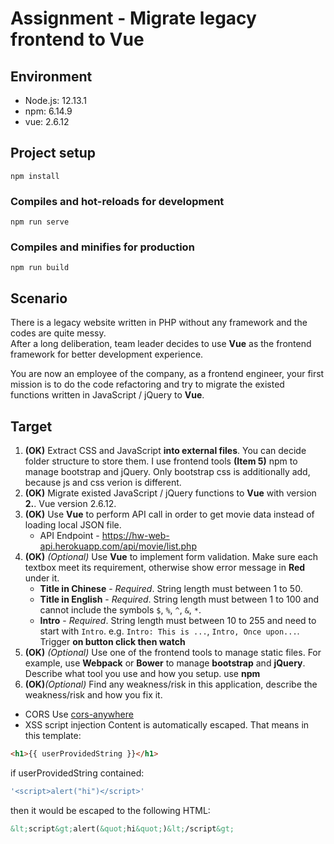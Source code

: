 # Assignment - Migrate legacy frontend to Vue

## Environment

- Node.js: 12.13.1
- npm: 6.14.9
- vue: 2.6.12

## Project setup
```
npm install
```

### Compiles and hot-reloads for development
```
npm run serve
```

### Compiles and minifies for production
```
npm run build
```

## Scenario

There is a legacy website written in PHP without any framework and the codes are quite messy.  
After a long deliberation, team leader decides to use __Vue__ as the frontend framework for better development experience.  

You are now an employee of the company, as a frontend engineer, your first mission is to do the code refactoring and try to migrate the existed functions written in JavaScript / jQuery to __Vue__.

## Target

1. __(OK)__ Extract CSS and JavaScript __into external files__. You can decide folder structure to store them.
I use frontend tools __(Item 5)__ npm to manage bootstrap and jQuery. Only bootstrap css is additionally add, because js and css verion is different.
2. __(OK)__ Migrate existed JavaScript / jQuery functions to __Vue__ with version __2.__.
Vue version 2.6.12.
3. __(OK)__ Use __Vue__ to perform API call in order to get movie data instead of loading local JSON file.
   * API Endpoint - https://hw-web-api.herokuapp.com/api/movie/list.php
4. __(OK)__ *(Optional)* Use __Vue__ to implement form validation. Make sure each textbox meet its requirement, otherwise show error message in __Red__ under it.  
   * __Title in Chinese__ - *Required*. String length must between 1 to 50.
   * __Title in English__ - *Required*. String length must between 1 to 100 and cannot include the symbols `$`, `%`, `^`, `&`, `*`.
   * __Intro__ - *Required*. String length must between 10 to 255 and need to start with `Intro`. e.g. `Intro: This is ...`, `Intro, Once upon...`.
   Trigger __on button click then watch__
5. __(OK)__ *(Optional)* Use one of the frontend tools to manage static files. For example, use __Webpack__ or __Bower__ to manage __bootstrap__ and __jQuery__. Describe what tool you use and how you setup.
use __npm__
6. __(OK)__*(Optional)* Find any weakness/risk in this application, describe the weakness/risk and how you fix it.
- CORS
Use [cors-anywhere](https://cors-anywhere.herokuapp.com/ "cors-anywhere")
- XSS script injection
Content is automatically escaped. That means in this template:
```html
<h1>{{ userProvidedString }}</h1>
```
if userProvidedString contained:
```javascript
'<script>alert("hi")</script>'
```
then it would be escaped to the following HTML:
```html
&lt;script&gt;alert(&quot;hi&quot;)&lt;/script&gt;
```